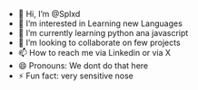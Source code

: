 - 👋 Hi, I’m @Splxd
- 👀 I’m interested in Learning new Languages
- 🌱 I’m currently learning python ana javascript
- 💞️ I’m looking to collaborate on few projects
- 📫 How to reach me via Linkedin or via X
- 😄 Pronouns: We dont do that here
- ⚡ Fun fact: very sensitive nose

<!---
Splxd/Splxd is a ✨ special ✨ repository because its `README.md` (this file) appears on your GitHub profile.
You can click the Preview link to take a look at your changes.
--->
